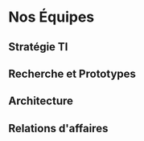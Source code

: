 # Nos Équipes

## Stratégie TI

## Recherche et Prototypes

## Architecture

## Relations d'affaires
